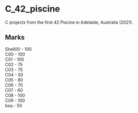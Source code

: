 # C_42_piscine
C projects from the first 42 Piscine in Adelaide, Australia (2021).

## Marks
Shell00 - 100  
C00 - 100  
C01 - 100  
C02 - 75  
C03 - 75  
C04 - 50  
C05 - 80  
C06 - 70  
C07 - 60  
C08 - 100  
C09 - 100  
bsq - 50  
